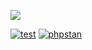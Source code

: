 ![](https://imgur.com/VoUUk4u.png)

[![test](https://github.com/tuinhanne/wik.asia/actions/workflows/pest.yml/badge.svg)](https://github.com/tuinhanne/wik.asia/actions/workflows/pest.yml)
[![phpstan](https://github.com/tuinhanne/wik.asia/actions/workflows/phpstan.yml/badge.svg)](https://github.com/tuinhanne/wik.asia/actions/workflows/phpstan.yml)
